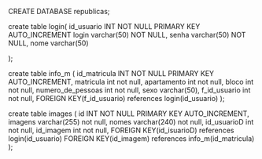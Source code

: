 CREATE DATABASE republicas;


create table login(
 id_usuario INT NOT NULL PRIMARY KEY AUTO_INCREMENT
 login varchar(50) NOT NULL,
 senha varchar(50) NOT NULL,
 nome varchar(50)


);




create table info_m
(
	id_matricula INT NOT NULL PRIMARY KEY AUTO_INCREMENT,
	matricula int not null,
	apartamento int not null,
	bloco int not null,
	numero_de_pessoas int not null,
	sexo varchar(50),
	f_id_usuario int not null,
	FOREIGN KEY(f_id_usuario) references login(id_usuario)
);


create table images
(
	id INT NOT NULL PRIMARY KEY AUTO_INCREMENT,
	imagens varchar(255) not null,
	nomes varchar(240) not null,
	id_usuarioD int not null,
	id_imagem int not null,
	FOREIGN KEY(id_isuarioD) references login(id_usuario)
	FOREIGN KEY(id_imagem) references info_m(id_matricula)
);

